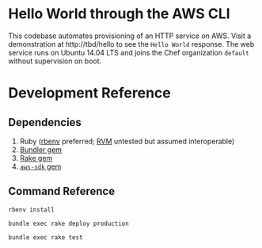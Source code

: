 # Hello World through the AWS CLI

This codebase automates provisioning of an HTTP service on AWS. Visit a demonstration at http://tbd/hello to see the `Hello World` response. The web service runs on Ubuntu 14.04 LTS and joins the Chef organization `default` without supervision on boot.

# Development Reference

## Dependencies

1. Ruby ([rbenv](https://github.com/rbenv/rbenv) preferred; [RVM](https://rvm.io/) untested but assumed interoperable)
2. [Bundler gem](http://bundler.io/)
3. [Rake gem](https://github.com/ruby/rake)
4. [`aws-sdk` gem](https://aws.amazon.com/sdk-for-ruby/)

## Command Reference

`rbenv install`

`bundle exec rake deploy production`

`bundle exec rake test`
